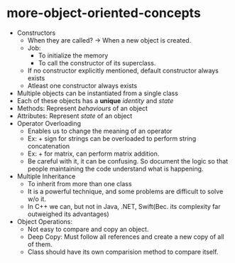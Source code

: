 # more-object-oriented-concepts

- Constructors
  - When they are called? -> When a new object is created.
  - Job:
    - To initialize the memory
    - To call the constructor of its superclass.
  - If no constructor explicitly mentioned, default constructor always exists
  - Atleast one constructor always exists
- Multiple objects can be instantiated from a single class
- Each of these objects has a **unique** *identity* and *state*
- Methods: Represent *behaviours* of an object
- Attributes: Represent *state* of an object
- Operator Overloading
  - Enables us to change the meaning of an operator
  - Ex: + sign for strings can be overloaded to perform string concatenation
  - Ex: + for matrix, can perform matrix addition.
  - Be careful with it, it can be confusing. So document the logic so that people maintaining the code understand what is happening.
- Multiple Inheritance
  - To inherit from more than one class
  - It is a powerful technique, and some problems are difficult to solve w/o it.
  - In C++ we can, but not in Java, .NET, Swift(Bec. its complexity far outweighed its advantages)
- Object Operations:
  - Not easy to compare and copy an object.
  - Deep Copy: Must follow all references and create a new copy of all of them.
  - Class should have its own comparision method to compare itself.
